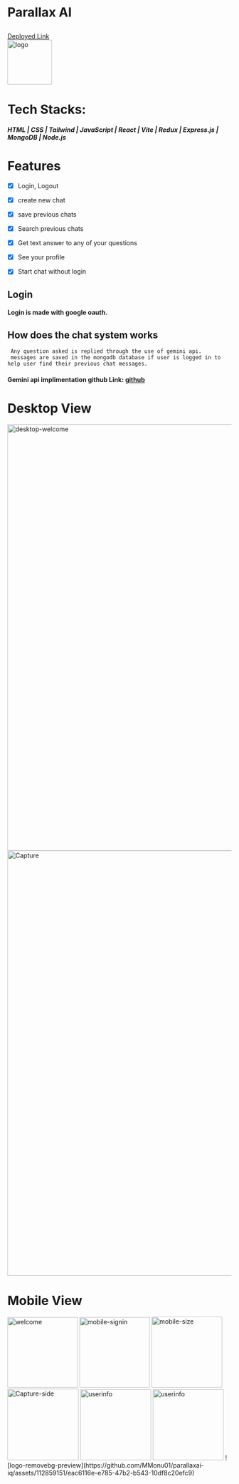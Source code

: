 # <p>Parallax AI</p>  
  <div ><a href="https://parallaxai-iq.cyclic.app">Deployed Link</a></div>
  
  <div align="left"> <img width="100px" height="100px" border-![logo-removebg-preview](https://github.com/MMonu01/parallaxai-iq/assets/112859151/6e5ec115-14b5-4cc8-85de-28df38a478df)
radius="100px" margin="20px" src="https://lh3.googleusercontent.com/a/ACg8ocJz_3Fut3nwlEeUULyzM5Z8zmSUn-qLokS3zrxtBoyspw=s432-c-no" alt="logo"></div>


# Tech Stacks:
##### HTML  |  CSS  |  Tailwind  |  JavaScript  |  React  |  Vite  |  Redux  |  Express.js  |  MongoDB  |  Node.js
   
# Features
  - [x] Login, Logout
   - [x] create new chat
   - [x] save previous chats
   - [x] Search previous chats
   - [x] Get text answer to any of your questions
   - [x] See your profile
   - [x] Start chat without login
   

   
   ## Login
   #### Login is made with google oauth.
   

  
   ## How does the chat system works
     Any question asked is replied through the use of gemini api.
     messages are saved in the mongodb database if user is logged in to help user find their previous chat messages.
   #### Gemini api implimentation github Link: <a href="https://github.com/MMonu01/geminiai">github</a>

   # Desktop View
   <img width="957" alt="desktop-welcome" src="https://github.com/MMonu01/parallaxai-iq/assets/112859151/8380abbb-6a1b-49e4-987f-030ca2b375c4">
   <img width="954" alt="Capture" src="https://github.com/MMonu01/parallaxai-iq/assets/112859151/4b422565-c4ba-4351-8a38-3318fc6e3c09">

# Mobile View

<img width="158" alt="welcome" src="https://github.com/MMonu01/parallaxai-iq/assets/112859151/10353f60-dadf-49a6-82be-f31eaad0baca">
<img width="158" alt="mobile-signin" src="https://github.com/MMonu01/parallaxai-iq/assets/112859151/58582854-fccb-4505-a306-5ce02b994fa5">
<img width="159" alt="mobile-size" src="https://github.com/MMonu01/parallaxai-iq/assets/112859151/4c572e8e-78a7-4020-b206-7627c231b65f">

<img width="160" alt="Capture-side" src="https://github.com/MMonu01/parallaxai-iq/assets/112859151/c12d45e6-9bde-4ba6-803c-f053f7e5cb26">
<img width="159" alt="userinfo" src="https://github.com/MMonu01/parallaxai-iq/assets/112859151/cb3b5386-e8f4-4646-9aba-4634ab018df7">
<img width="159" alt="userinfo" src="https://github.com/MMonu01/parallaxai-iq/assets/112859151/eac6116e-e785-47b2-b543-10df8c20efc9">
![logo-removebg-preview](https://github.com/MMonu01/parallaxai-iq/assets/112859151/eac6116e-e785-47b2-b543-10df8c20efc9)

